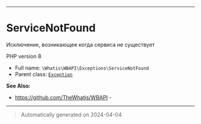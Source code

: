 ***

# ServiceNotFound

Исключение, возникающее когда
сервиса не существует

PHP version 8

* Full name: `\Whatis\WBAPI\Exceptions\ServiceNotFound`
* Parent class: [`Exception`](../../../Exception.md)

**See Also:**

* https://github.com/TheWhatis/WBAPI - 






***
> Automatically generated on 2024-04-04
